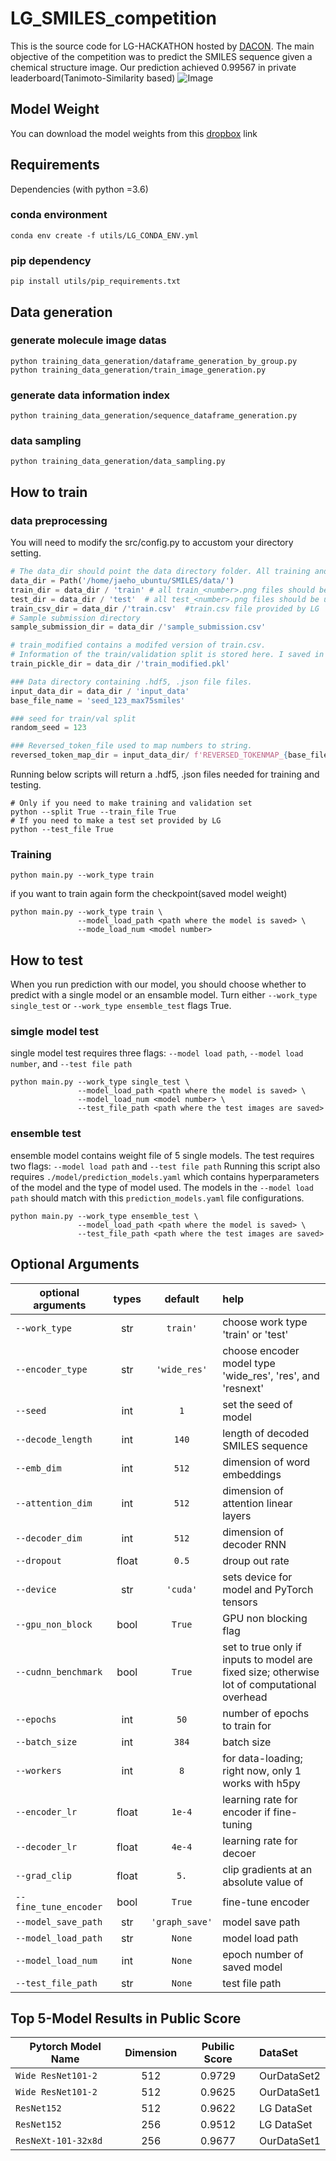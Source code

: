 # LG_SMILES_competition
This is the source code for LG-HACKATHON hosted by [DACON](https://dacon.io/competitions/official/235640/leaderboard/). The main objective of the competition was to predict the SMILES sequence given a chemical structure image. 
Our prediction achieved 0.99567 in private leaderboard(Tanimoto-Similarity based)
![Image](/figures/img_to_smiles.png)
## Model Weight
You can download the model weights from this [dropbox](https://www.dropbox.com/sh/88zi2kv7vykgsij/AADAZPhlkA6haDNOvXjvsDaFa?dl=0) link


## Requirements
Dependencies (with python =3.6)
### conda environment
```
conda env create -f utils/LG_CONDA_ENV.yml
```

### pip dependency
```
pip install utils/pip_requirements.txt
```

## Data generation

### generate molecule image datas
```
python training_data_generation/dataframe_generation_by_group.py 
python training_data_generation/train_image_generation.py 
```
### generate data information index
```
python training_data_generation/sequence_dataframe_generation.py
```
### data sampling
```
python training_data_generation/data_sampling.py
```


## How to train
### data preprocessing
You will need to modify the src/config.py to accustom your directory setting.
```python
# The data_dir should point the data directory folder. All training and testing files should be placed below
data_dir = Path('/home/jaeho_ubuntu/SMILES/data/')
train_dir = data_dir / 'train' # all train_<number>.png files should be under the train folder
test_dir = data_dir / 'test'  # all test_<number>.png files should be under the test folder
train_csv_dir = data_dir /'train.csv'  #train.csv file provided by LG 
# Sample submission directory
sample_submission_dir = data_dir /'sample_submission.csv'

# train_modified contains a modifed version of train.csv. 
# Information of the train/validation split is stored here. I saved in pickle just for efficiency
train_pickle_dir = data_dir /'train_modified.pkl'

### Data directory containing .hdf5, .json file files.
input_data_dir = data_dir / 'input_data'
base_file_name = 'seed_123_max75smiles'

### seed for train/val split
random_seed = 123

### Reversed_token_file used to map numbers to string. 
reversed_token_map_dir = input_data_dir/ f'REVERSED_TOKENMAP_{base_file_name}.json'
```

Running below scripts will return a .hdf5, .json files needed for training and testing.
```
# Only if you need to make training and validation set 
python --split True --train_file True
# If you need to make a test set provided by LG
python --test_file True
```

### Training

```
python main.py --work_type train
```

if you want to train again form the checkpoint(saved model weight)
```
python main.py --work_type train \
               --model_load_path <path where the model is saved> \
               --mode_load_num <model number>
```

## How to test
When you run prediction with our model, you should choose whether to predict with a single model or an ensamble model. Turn either `--work_type single_test` or `--work_type ensemble_test` flags True.
### simgle model test
single model test requires three flags: `--model load path`, `--model load number`, and `--test file path`
```
python main.py --work_type single_test \
               --model_load_path <path where the model is saved> \
               --model_load_num <model number> \
               --test_file_path <path where the test images are saved>
```

### ensemble test
ensemble model contains weight file of 5 single models. The test requires two flags: `--model load path` and `--test file path`
Running this script also requires `./model/prediction_models.yaml` which contains hyperparameters of the model and the type of model used.
The models in the `--model load path` should match with this `prediction_models.yaml` file configurations. 
```
python main.py --work_type ensemble_test \
               --model_load_path <path where the model is saved> \
               --test_file_path <path where the test images are saved>
```


## Optional Arguments

| optional arguments | types | default | help |
|---|:---:|:---:|:---|
|`--work_type` | str |  `train'` | choose work type 'train' or 'test' |
|`--encoder_type` | str |  `'wide_res'` | choose encoder model type 'wide_res', 'res', and 'resnext'  |
|`--seed` | int |  `1` | set the seed of model |
|`--decode_length` | int |  `140` | length of decoded SMILES sequence |
|`--emb_dim` | int |  `512` | dimension of word embeddings |
|`--attention_dim` | int |  `512` | dimension of attention linear layers |
|`--decoder_dim` | int |  `512` | dimension of decoder RNN |
|`--dropout` | float |  `0.5` | droup out rate |
|`--device` | str |  `'cuda'` | sets device for model and PyTorch tensors |
|`--gpu_non_block` | bool |  `True` | GPU non blocking flag |
|`--cudnn_benchmark` | bool |  `True` | set to true only if inputs to model are fixed size; otherwise lot of computational overhead |
|`--epochs` | int |  `50` | number of epochs to train for |
|`--batch_size` | int |  `384` | batch size |
|`--workers` | int |  `8` | for data-loading; right now, only 1 works with h5py |
|`--encoder_lr` | float |  `1e-4` | learning rate for encoder if fine-tuning |
|`--decoder_lr` | float |  `4e-4` | learning rate for decoer |
|`--grad_clip` | float |  `5.` | clip gradients at an absolute value of |
|`--fine_tune_encoder` | bool |  `True` | fine-tune encoder |
|`--model_save_path` | str |  `'graph_save'` | model save path |
|`--model_load_path` | str |  `None` | model load path |
|`--model_load_num` | int |  `None` | epoch number of saved model |
|`--test_file_path` | str |  `None` | test file path |


## Top 5-Model Results in Public Score

| Pytorch Model Name | Dimension | Pubilic Score | DataSet | 
|---|:---:|:---:|:---|
|`Wide ResNet101-2` | 512 |  0.9729 | OurDataSet2 |
|`Wide ResNet101-2` | 512 |  0.9625 | OurDataSet1 |
|`ResNet152` | 512 |  0.9622 | LG DataSet |
|`ResNet152` | 256 |  0.9512 | LG DataSet  |
|`ResNeXt-101-32x8d` | 256 |  0.9677 | OurDataSet1 |